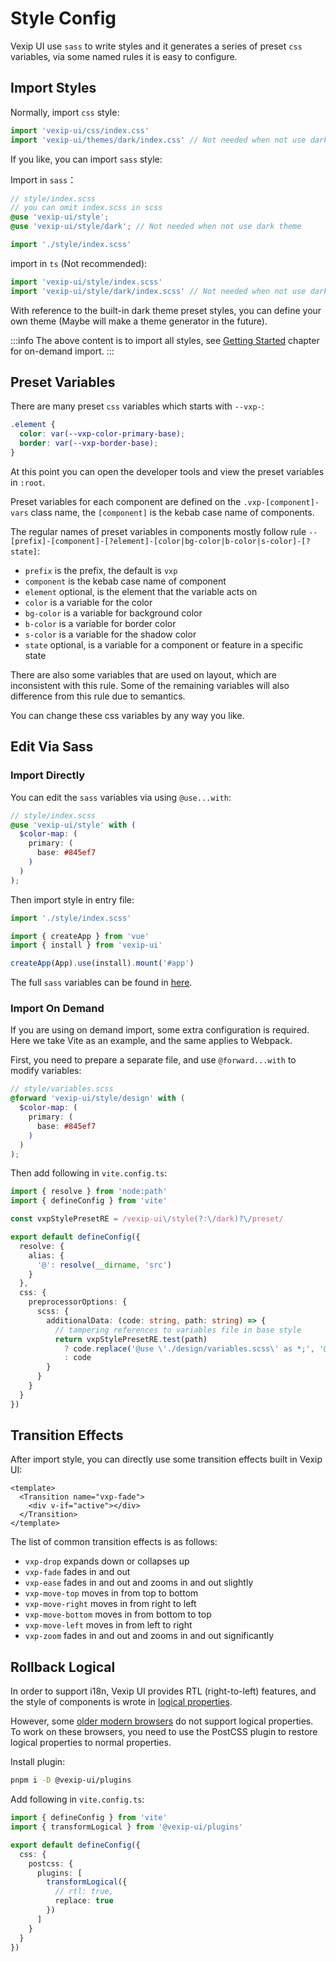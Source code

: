 # Style Config

Vexip UI use `sass` to write styles and it generates a series of preset `css` variables, via some named rules it is easy to configure.

## Import Styles

Normally, import `css` style:

```ts
import 'vexip-ui/css/index.css'
import 'vexip-ui/themes/dark/index.css' // Not needed when not use dark theme
```

If you like, you can import `sass` style:

Import in `sass`：

```scss
// style/index.scss
// you can omit index.scss in scss
@use 'vexip-ui/style';
@use 'vexip-ui/style/dark'; // Not needed when not use dark theme
```

```ts
import './style/index.scss'
```

import in `ts` (Not recommended):

```ts
import 'vexip-ui/style/index.scss'
import 'vexip-ui/style/dark/index.scss' // Not needed when not use dark theme
```

With reference to the built-in dark theme preset styles, you can define your own theme (Maybe will make a theme generator in the future).

:::info
The above content is to import all styles, see [Getting Started](./getting-started) chapter for on-demand import.
:::

## Preset Variables

There are many preset `css` variables which starts with `--vxp-`:

```css
.element {
  color: var(--vxp-color-primary-base);
  border: var(--vxp-border-base);
}
```

At this point you can open the developer tools and view the preset variables in `:root`.

Preset variables for each component are defined on the `.vxp-[component]-vars` class name, the `[component]` is the kebab case name of components.

The regular names of preset variables in components mostly follow rule `--[prefix]-[component]-[?element]-[color|bg-color|b-color|s-color]-[?state]`:

- `prefix` is the prefix, the default is `vxp`
- `component` is the kebab case name of component
- `element` optional, is the element that the variable acts on
- `color` is a variable for the color
- `bg-color` is a variable for background color
- `b-color` is a variable for border color
- `s-color` is a variable for the shadow color
- `state` optional, is a variable for a component or feature in a specific state

There are also some variables that are used on layout, which are inconsistent with this rule. Some of the remaining variables will also difference from this rule due to semantics.

You can change these css variables by any way you like.

## Edit Via Sass

### Import Directly

You can edit the `sass` variables via using `@use...with`:

```scss
// style/index.scss
@use 'vexip-ui/style' with (
  $color-map: (
    primary: (
      base: #845ef7
    )
  )
);
```

Then import style in entry file:

```ts
import './style/index.scss'

import { createApp } from 'vue'
import { install } from 'vexip-ui'

createApp(App).use(install).mount('#app')
```

The full `sass` variables can be found in [here](https://github.com/vexip-ui/vexip-ui/blob/main/style/design/variables.scss).

### Import On Demand

If you are using on demand import, some extra configuration is required. Here we take Vite as an example, and the same applies to Webpack.

First, you need to prepare a separate file, and use `@forward...with` to modify variables:

```scss
// style/variables.scss
@forward 'vexip-ui/style/design' with (
  $color-map: (
    primary: (
      base: #845ef7
    )
  )
);
```

Then add following in `vite.config.ts`:

```ts
import { resolve } from 'node:path'
import { defineConfig } from 'vite'

const vxpStylePresetRE = /vexip-ui\/style(?:\/dark)?\/preset/

export default defineConfig({
  resolve: {
    alias: {
      '@': resolve(__dirname, 'src')
    }
  },
  css: {
    preprocessorOptions: {
      scss: {
        additionalData: (code: string, path: string) => {
          // tampering references to variables file in base style
          return vxpStylePresetRE.test(path)
            ? code.replace('@use \'./design/variables.scss\' as *;', '@use \'@/style/variables.scss\' as *;')
            : code
        }
      }
    }
  }
})
```

## Transition Effects

After import style, you can directly use some transition effects built in Vexip UI:

```vue
<template>
  <Transition name="vxp-fade">
    <div v-if="active"></div>
  </Transition>
</template>
```

The list of common transition effects is as follows:

- `vxp-drop` expands down or collapses up
- `vxp-fade` fades in and out
- `vxp-ease` fades in and out and zooms in and out slightly
- `vxp-move-top` moves in from top to bottom
- `vxp-move-right` moves in from right to left
- `vxp-move-bottom` moves in from bottom to top
- `vxp-move-left` moves in from left to right
- `vxp-zoom` fades in and out and zooms in and out significantly

## Rollback Logical

In order to support i18n, Vexip UI provides RTL (right-to-left) features, and the style of components is wrote in [logical properties](https://developer.mozilla.org/en-US/docs/Web/CSS/CSS_logical_properties_and_values).

However, some [older modern browsers](https://caniuse.com/css-logical-props) do not support logical properties. To work on these browsers, you need to use the PostCSS plugin to restore logical properties to normal properties.

Install plugin:

```sh
pnpm i -D @vexip-ui/plugins
```

Add following in `vite.config.ts`:

```ts
import { defineConfig } from 'vite'
import { transformLogical } from '@vexip-ui/plugins'

export default defineConfig({
  css: {
    postcss: {
      plugins: [
        transformLogical({
          // rtl: true,
          replace: true
        })
      ]
    }
  }
})
```
